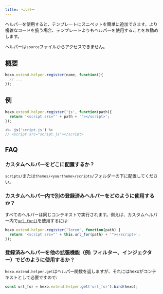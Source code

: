```yaml
---
title: ヘルパー
---
```

ヘルパーを使用すると、テンプレートにスニペットを簡単に追加できます。より複雑なコードを扱う場合、テンプレートよりもヘルパーを使用することをお勧めします。

ヘルパーは`source`ファイルからアクセスできません。

## 概要

``` js
hexo.extend.helper.register(name, function(){
  // ...
});
```

## 例

``` js
hexo.extend.helper.register('js', function(path){
  return '<script src="' + path + '"></script>';
});
```

``` js
<%- js('script.js') %>
// <script src="script.js"></script>
```

## FAQ

### カスタムヘルパーをどこに配置するか？

`scripts/`または`themes/<yourtheme>/scripts/`フォルダーの下に配置してください。

### カスタムヘルパー内で別の登録済みヘルパーをどのように使用するか？

すべてのヘルパーは同じコンテキストで実行されます。例えば、カスタムヘルパー内で[`url_for()`](../docs/helpers#url-for)を使用するには:

``` js
hexo.extend.helper.register('lorem', function(path) {
  return '<script src="' + this.url_for(path) + '"></script>';
});
```

### 登録済みヘルパーを他の拡張機能（例: フィルター、インジェクター）でどのように使用するか？

`hexo.extend.helper.get`はヘルパー関数を返しますが、それにはhexoがコンテキストとして必要ですので:

``` js
const url_for = hexo.extend.helper.get('url_for').bind(hexo);
```
